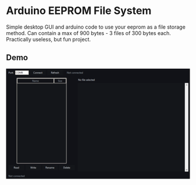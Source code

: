 # Arduino EEPROM File System

Simple desktop GUI and arduino code to use your eeprom as a file storage method.
Can contain a max of 900 bytes - 3 files of 300 bytes each.
Practically useless, but fun project.


## Demo

![EEPROM GUI Demo](Demo\ui.png)
